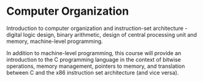 # Computer Organization
Introduction to computer organization and instruction-set architecture - digital logic design, binary arithmetic, design of central processing unit and memory, machine-level programming.


In addition to machine-level programming, this course will provide an introduction to the C programming language in the context of bitwise operations, memory management, pointers to memory, and translation between C and the x86 instruction set architecture (and vice versa).

